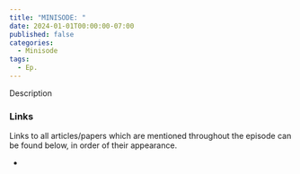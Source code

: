 ```yaml
---
title: "MINISODE: "
date: 2024-01-01T00:00:00-07:00
published: false
categories:
  - Minisode
tags:
  - Ep.
---
```


Description
<!-- <audio controls>
<source src="https://into-ai-safety.github.io/assets\audio\into-ai-safety_ep.6.mp3" type="audio/mp3">
</audio> -->

### Links

Links to all articles/papers which are mentioned throughout the episode can be found below, in order of their appearance.
- <a href="" target="_blank" rel="noreferrer noopener"></a>

<!-- end of the list -->
